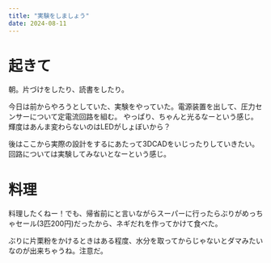 ```yaml
---
title: "実験をしましょう"
date: 2024-08-11
---
```


# 起きて
朝。片づけをしたり、読書をしたり。

今日は前からやろうとしていた、実験をやっていた。電源装置を出して、圧力センサーについて定電流回路を組む。
やっぱり、ちゃんと光るなーという感じ。輝度はあんま変わらないのはLEDがしょぼいから？

後はここから実際の設計をするにあたって3DCADをいじったりしていきたい。回路については実験してみないとなーという感じ。

# 料理
料理したくねー！でも、帰省前にと言いながらスーパーに行ったらぶりがめっちゃセール(3匹200円)だったから、ネギだれを作ってかけて食べた。

ぶりに片栗粉をかけるときはある程度、水分を取ってからじゃないとダマみたいなのが出来ちゃうね。注意だ。